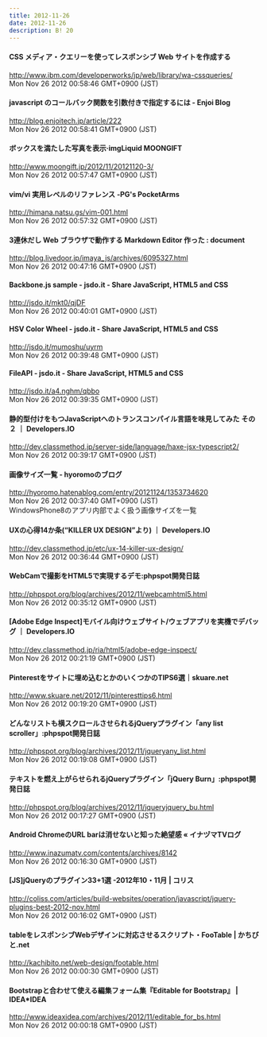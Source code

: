 ```yaml
---
title: 2012-11-26
date: 2012-11-26
description: B! 20
---
```


#### CSS メディア・クエリーを使ってレスポンシブ Web サイトを作成する
http://www.ibm.com/developerworks/jp/web/library/wa-cssqueries/<br>
Mon Nov 26 2012 00:58:46 GMT+0900 (JST)<br>


#### javascript のコールバック関数を引数付きで指定するには - Enjoi Blog
http://blog.enjoitech.jp/article/222<br>
Mon Nov 26 2012 00:58:41 GMT+0900 (JST)<br>


#### ボックスを満たした写真を表示·imgLiquid MOONGIFT
http://www.moongift.jp/2012/11/20121120-3/<br>
Mon Nov 26 2012 00:57:47 GMT+0900 (JST)<br>


#### vim/vi 実用レベルのリファレンス -PG's PocketArms
http://himana.natsu.gs/vim-001.html<br>
Mon Nov 26 2012 00:57:32 GMT+0900 (JST)<br>


#### 3連休だし Web ブラウザで動作する Markdown Editor 作った : document
http://blog.livedoor.jp/imaya_js/archives/6095327.html<br>
Mon Nov 26 2012 00:47:16 GMT+0900 (JST)<br>


#### Backbone.js sample - jsdo.it - Share JavaScript, HTML5 and CSS
http://jsdo.it/mkt0/qjDF<br>
Mon Nov 26 2012 00:40:01 GMT+0900 (JST)<br>


#### HSV Color Wheel - jsdo.it - Share JavaScript, HTML5 and CSS
http://jsdo.it/mumoshu/uyrm<br>
Mon Nov 26 2012 00:39:48 GMT+0900 (JST)<br>


#### FileAPI - jsdo.it - Share JavaScript, HTML5 and CSS
http://jsdo.it/a4.nghm/qbbo<br>
Mon Nov 26 2012 00:39:35 GMT+0900 (JST)<br>


#### 静的型付けをもつJavaScriptへのトランスコンパイル言語を味見してみた その２ ｜ Developers.IO
http://dev.classmethod.jp/server-side/language/haxe-jsx-typescript2/<br>
Mon Nov 26 2012 00:39:17 GMT+0900 (JST)<br>


#### 画像サイズ一覧 - hyoromoのブログ
http://hyoromo.hatenablog.com/entry/20121124/1353734620<br>
Mon Nov 26 2012 00:37:40 GMT+0900 (JST)<br>
WindowsPhone8のアプリ内部でよく扱う画像サイズを一覧


#### UXの心得14か条(“KILLER UX DESIGN”より) ｜ Developers.IO
http://dev.classmethod.jp/etc/ux-14-killer-ux-design/<br>
Mon Nov 26 2012 00:36:44 GMT+0900 (JST)<br>


#### WebCamで撮影をHTML5で実現するデモ:phpspot開発日誌
http://phpspot.org/blog/archives/2012/11/webcamhtml5.html<br>
Mon Nov 26 2012 00:35:12 GMT+0900 (JST)<br>


#### [Adobe Edge Inspect]モバイル向けウェブサイト/ウェブアプリを実機でデバッグ ｜ Developers.IO
http://dev.classmethod.jp/ria/html5/adobe-edge-inspect/<br>
Mon Nov 26 2012 00:21:19 GMT+0900 (JST)<br>


#### Pinterestをサイトに埋め込むとかのいくつかのTIPS6選｜skuare.net
http://www.skuare.net/2012/11/pinteresttips6.html<br>
Mon Nov 26 2012 00:19:20 GMT+0900 (JST)<br>


#### どんなリストも横スクロールさせられるjQueryプラグイン「any list scroller」:phpspot開発日誌
http://phpspot.org/blog/archives/2012/11/jqueryany_list.html<br>
Mon Nov 26 2012 00:19:08 GMT+0900 (JST)<br>


#### テキストを燃え上がらせられるjQueryプラグイン「jQuery Burn」:phpspot開発日誌
http://phpspot.org/blog/archives/2012/11/jqueryjquery_bu.html<br>
Mon Nov 26 2012 00:17:27 GMT+0900 (JST)<br>


#### Android ChromeのURL barは消せないと知った絶望感 « イナヅマTVログ
http://www.inazumatv.com/contents/archives/8142<br>
Mon Nov 26 2012 00:16:30 GMT+0900 (JST)<br>


####   [JS]jQueryのプラグイン33+1選 -2012年10・11月 | コリス
http://coliss.com/articles/build-websites/operation/javascript/jquery-plugins-best-2012-nov.html<br>
Mon Nov 26 2012 00:16:02 GMT+0900 (JST)<br>


#### tableをレスポンシブWebデザインに対応させるスクリプト・FooTable | かちびと.net
http://kachibito.net/web-design/footable.html<br>
Mon Nov 26 2012 00:00:30 GMT+0900 (JST)<br>


#### Bootstrapと合わせて使える編集フォーム集『Editable for Bootstrap』 | IDEA*IDEA
http://www.ideaxidea.com/archives/2012/11/editable_for_bs.html<br>
Mon Nov 26 2012 00:00:18 GMT+0900 (JST)<br>


